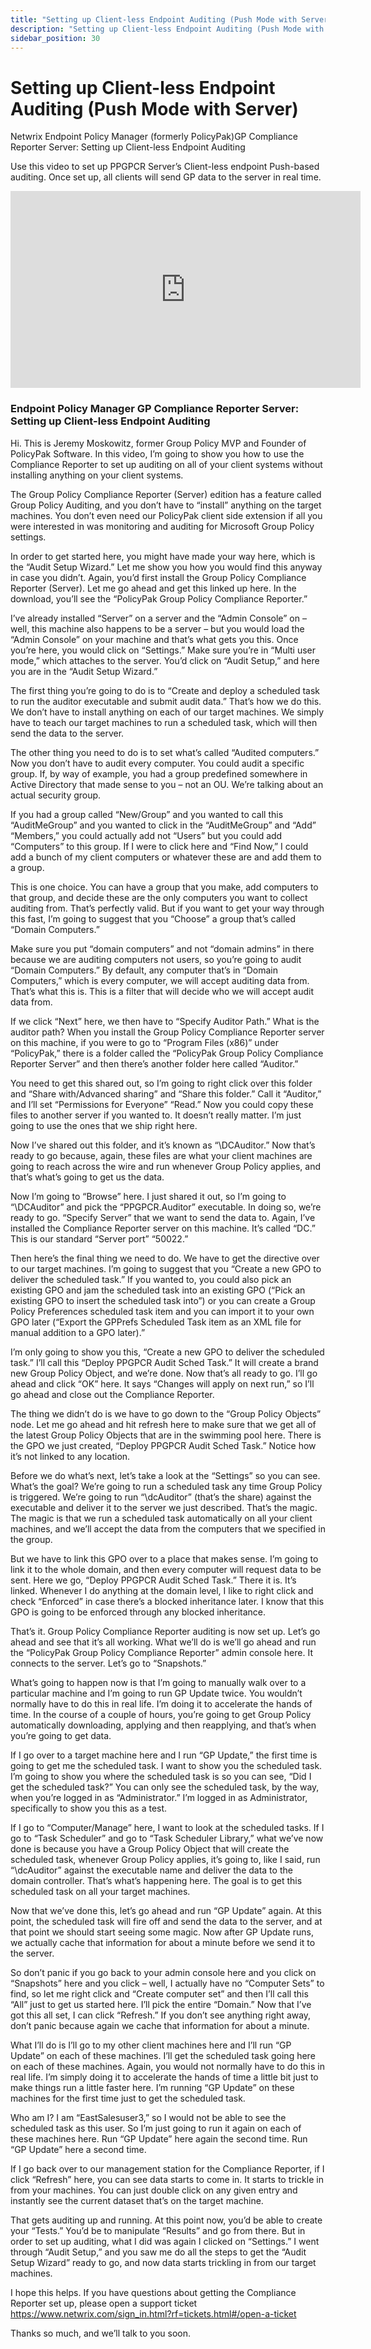 ```yaml
---
title: "Setting up Client-less Endpoint Auditing (Push Mode with Server)"
description: "Setting up Client-less Endpoint Auditing (Push Mode with Server)"
sidebar_position: 30
---
```

# Setting up Client-less Endpoint Auditing (Push Mode with Server)

Netwrix Endpoint Policy Manager (formerly PolicyPak)GP Compliance Reporter Server: Setting up
Client-less Endpoint Auditing

Use this video to set up PPGPCR Server’s Client-less endpoint Push-based auditing. Once set up, all
clients will send GP data to the server in real time.

<iframe width="560" height="315" src="https://www.youtube.com/embed/9JPx_Ksuk6g?si=anX8gQH0jZ81OcDd" title="YouTube video player" frameborder="0" allow="accelerometer; autoplay; clipboard-write; encrypted-media; gyroscope; picture-in-picture; web-share" referrerpolicy="strict-origin-when-cross-origin" allowfullscreen></iframe>

### Endpoint Policy Manager GP Compliance Reporter Server: Setting up Client-less Endpoint Auditing

Hi. This is Jeremy Moskowitz, former Group Policy MVP and Founder of PolicyPak Software. In this
video, I’m going to show you how to use the Compliance Reporter to set up auditing on all of your
client systems without installing anything on your client systems.

The Group Policy Compliance Reporter (Server) edition has a feature called Group Policy Auditing,
and you don’t have to “install” anything on the target machines. You don’t even need our PolicyPak
client side extension if all you were interested in was monitoring and auditing for Microsoft Group
Policy settings.

In order to get started here, you might have made your way here, which is the “Audit Setup Wizard.”
Let me show you how you would find this anyway in case you didn’t. Again, you’d first install the
Group Policy Compliance Reporter (Server). Let me go ahead and get this linked up here. In the
download, you’ll see the “PolicyPak Group Policy Compliance Reporter.”

I’ve already installed “Server” on a server and the “Admin Console” on – well, this machine also
happens to be a server – but you would load the “Admin Console” on your machine and that’s what gets
you this. Once you’re here, you would click on “Settings.” Make sure you’re in “Multi user mode,”
which attaches to the server. You’d click on “Audit Setup,” and here you are in the “Audit Setup
Wizard.”

The first thing you’re going to do is to “Create and deploy a scheduled task to run the auditor
executable and submit audit data.” That’s how we do this. We don’t have to install anything on each
of our target machines. We simply have to teach our target machines to run a scheduled task, which
will then send the data to the server.

The other thing you need to do is to set what’s called “Audited computers.” Now you don’t have to
audit every computer. You could audit a specific group. If, by way of example, you had a group
predefined somewhere in Active Directory that made sense to you – not an OU. We’re talking about an
actual security group.

If you had a group called “New/Group” and you wanted to call this “AuditMeGroup” and you wanted to
click in the “AuditMeGroup” and “Add” “Members,” you could actually add not “Users” but you could
add “Computers” to this group. If I were to click here and “Find Now,” I could add a bunch of my
client computers or whatever these are and add them to a group.

This is one choice. You can have a group that you make, add computers to that group, and decide
these are the only computers you want to collect auditing from. That’s perfectly valid. But if you
want to get your way through this fast, I’m going to suggest that you “Choose” a group that’s called
“Domain Computers.”

Make sure you put “domain computers” and not “domain admins” in there because we are auditing
computers not users, so you’re going to audit “Domain Computers.” By default, any computer that’s in
“Domain Computers,” which is every computer, we will accept auditing data from. That’s what this is.
This is a filter that will decide who we will accept audit data from.

If we click “Next” here, we then have to “Specify Auditor Path.” What is the auditor path? When you
install the Group Policy Compliance Reporter server on this machine, if you were to go to “Program
Files (x86)” under “PolicyPak,” there is a folder called the “PolicyPak Group Policy Compliance
Reporter Server” and then there’s another folder here called “Auditor.”

You need to get this shared out, so I’m going to right click over this folder and “Share
with/Advanced sharing” and “Share this folder.” Call it “Auditor,” and I’ll set “Permissions for
Everyone” “Read.” Now you could copy these files to another server if you wanted to. It doesn’t
really matter. I’m just going to use the ones that we ship right here.

Now I’ve shared out this folder, and it’s known as “\DCAuditor.” Now that’s ready to go because,
again, these files are what your client machines are going to reach across the wire and run whenever
Group Policy applies, and that’s what’s going to get us the data.

Now I’m going to “Browse” here. I just shared it out, so I’m going to “\DCAuditor” and pick the
“PPGPCR.Auditor” executable. In doing so, we’re ready to go. “Specify Server” that we want to send
the data to. Again, I’ve installed the Compliance Reporter server on this machine. It’s called “DC.”
This is our standard “Server port” “50022.”

Then here’s the final thing we need to do. We have to get the directive over to our target machines.
I’m going to suggest that you “Create a new GPO to deliver the scheduled task.” If you wanted to,
you could also pick an existing GPO and jam the scheduled task into an existing GPO (“Pick an
existing GPO to insert the scheduled task into”) or you can create a Group Policy Preferences
scheduled task item and you can import it to your own GPO later (“Export the GPPrefs Scheduled Task
item as an XML file for manual addition to a GPO later).”

I’m only going to show you this, “Create a new GPO to deliver the scheduled task.” I’ll call this
“Deploy PPGPCR Audit Sched Task.” It will create a brand new Group Policy Object, and we’re done.
Now that’s all ready to go. I’ll go ahead and click “OK” here. It says “Changes will apply on next
run,” so I’ll go ahead and close out the Compliance Reporter.

The thing we didn’t do is we have to go down to the “Group Policy Objects” node. Let me go ahead and
hit refresh here to make sure that we get all of the latest Group Policy Objects that are in the
swimming pool here. There is the GPO we just created, “Deploy PPGPCR Audit Sched Task.” Notice how
it’s not linked to any location.

Before we do what’s next, let’s take a look at the “Settings” so you can see. What’s the goal? We’re
going to run a scheduled task any time Group Policy is triggered. We’re going to run “\dcAuditor”
(that’s the share) against the executable and deliver it to the server we just described. That’s the
magic. The magic is that we run a scheduled task automatically on all your client machines, and
we’ll accept the data from the computers that we specified in the group.

But we have to link this GPO over to a place that makes sense. I’m going to link it to the whole
domain, and then every computer will request data to be sent. Here we go, “Deploy PPGPCR Audit Sched
Task.” There it is. It’s linked. Whenever I do anything at the domain level, I like to right click
and check “Enforced” in case there’s a blocked inheritance later. I know that this GPO is going to
be enforced through any blocked inheritance.

That’s it. Group Policy Compliance Reporter auditing is now set up. Let’s go ahead and see that it’s
all working. What we’ll do is we’ll go ahead and run the “PolicyPak Group Policy Compliance
Reporter” admin console here. It connects to the server. Let’s go to “Snapshots.”

What’s going to happen now is that I’m going to manually walk over to a particular machine and I’m
going to run GP Update twice. You wouldn’t normally have to do this in real life. I’m doing it to
accelerate the hands of time. In the course of a couple of hours, you’re going to get Group Policy
automatically downloading, applying and then reapplying, and that’s when you’re going to get data.

If I go over to a target machine here and I run “GP Update,” the first time is going to get me the
scheduled task. I want to show you the scheduled task. I’m going to show you where the scheduled
task is so you can see, “Did I get the scheduled task?” You can only see the scheduled task, by the
way, when you’re logged in as “Administrator.” I’m logged in as Administrator, specifically to show
you this as a test.

If I go to “Computer/Manage” here, I want to look at the scheduled tasks. If I go to “Task
Scheduler” and go to “Task Scheduler Library,” what we’ve now done is because you have a Group
Policy Object that will create the scheduled task, whenever Group Policy applies, it’s going to,
like I said, run “\dcAuditor” against the executable name and deliver the data to the domain
controller. That’s what’s happening here. The goal is to get this scheduled task on all your target
machines.

Now that we’ve done this, let’s go ahead and run “GP Update” again. At this point, the scheduled
task will fire off and send the data to the server, and at that point we should start seeing some
magic. Now after GP Update runs, we actually cache that information for about a minute before we
send it to the server.

So don’t panic if you go back to your admin console here and you click on “Snapshots” here and you
click – well, I actually have no “Computer Sets” to find, so let me right click and “Create computer
set” and then I’ll call this “All” just to get us started here. I’ll pick the entire “Domain.” Now
that I’ve got this all set, I can click “Refresh.” If you don’t see anything right away, don’t panic
because again we cache that information for about a minute.

What I’ll do is I’ll go to my other client machines here and I’ll run “GP Update” on each of these
machines. I’ll get the scheduled task going here on each of these machines. Again, you would not
normally have to do this in real life. I’m simply doing it to accelerate the hands of time a little
bit just to make things run a little faster here. I’m running “GP Update” on these machines for the
first time just to get the scheduled task.

Who am I? I am “EastSalesuser3,” so I would not be able to see the scheduled task as this user. So
I’m just going to run it again on each of these machines here. Run “GP Update” here again the second
time. Run “GP Update” here a second time.

If I go back over to our management station for the Compliance Reporter, if I click “Refresh” here,
you can see data starts to come in. It starts to trickle in from your machines. You can just double
click on any given entry and instantly see the current dataset that’s on the target machine.

That gets auditing up and running. At this point now, you’d be able to create your “Tests.” You’d be
to manipulate “Results” and go from there. But in order to set up auditing, what I did was again I
clicked on “Settings.” I went through “Audit Setup,” and you saw me do all the steps to get the
“Audit Setup Wizard” ready to go, and now data starts trickling in from our target machines.

I hope this helps. If you have questions about getting the Compliance Reporter set up, please open a
support ticket https://www.netwrix.com/sign_in.html?rf=tickets.html#/open-a-ticket

Thanks so much, and we’ll talk to you soon.

